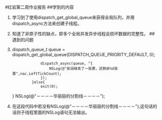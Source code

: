 #红岩第二周作业报告
##学到的内容
1. 学习到了使用dispatch_get_global_queue来获得全局队列，并用dispatch_async方法来创建子线程。
2. 知道了非原子性的缺点，即多个全局并发异步线程会损坏数据的完整性。
##遇到的问题
1. dispatch_queue_t queue = dispatch_get_global_queue(DISPATCH_QUEUE_PRIORITY_DEFAULT, 0);

                    dispatch_async(queue, ^{
                        NSLog(@"张润峰卖了一张票，还剩余%d张票",nac.LeftTickCount);
                    });
                }else{
                    exit(0);
    }
                NSLog(@"－－－－华丽丽的分割线－－－－");
4. 在这段代码中若没有NSLog(@"－－－－华丽丽的分割线－－－－");这句话的话则子线程里面的NSLog语句无法输出。